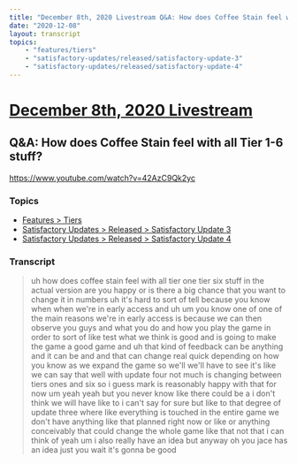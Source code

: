 ```yaml
---
title: "December 8th, 2020 Livestream Q&A: How does Coffee Stain feel with all Tier 1-6 stuff?"
date: "2020-12-08"
layout: transcript
topics:
    - "features/tiers"
    - "satisfactory-updates/released/satisfactory-update-3"
    - "satisfactory-updates/released/satisfactory-update-4"
---
```

# [December 8th, 2020 Livestream](../2020-12-08.md)
## Q&A: How does Coffee Stain feel with all Tier 1-6 stuff?
https://www.youtube.com/watch?v=42AzC9Qk2yc

### Topics
* [Features > Tiers](../topics/features/tiers.md)
* [Satisfactory Updates > Released > Satisfactory Update 3](../topics/satisfactory-updates/released/satisfactory-update-3.md)
* [Satisfactory Updates > Released > Satisfactory Update 4](../topics/satisfactory-updates/released/satisfactory-update-4.md)

### Transcript

> uh how does coffee stain feel with all tier one tier six stuff in the actual version are you happy or is there a big chance that you want to change it in numbers uh it's hard to sort of tell because you know when when we're in early access and uh um you know one of one of the main reasons we're in early access is because we can then observe you guys and what you do and how you play the game in order to sort of like test what we think is good and is going to make the game a good game and uh that kind of feedback can be anything and it can be and and that can change real quick depending on how you know as we expand the game so we'll we'll have to see it's like we can say that well with update four not much is changing between tiers ones and six so i guess mark is reasonably happy with that for now um yeah yeah but you never know like there could be a i don't think we will have like to i can't say for sure but like to that degree of update three where like everything is touched in the entire game we don't have anything like that planned right now or like or anything conceivably that could change the whole game like that not that i can think of yeah um i also really have an idea but anyway oh you jace has an idea just you wait it's gonna be good
